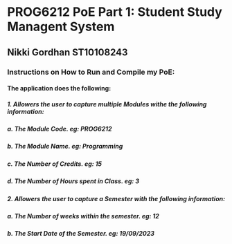 <h1> PROG6212 PoE Part 1: Student Study Managent System</h1>
<h2> Nikki Gordhan ST10108243 </h2>
<h3>Instructions on How to Run and Compile my PoE:</h3>
<h4> The application does the following:</h4>
<h5> 1. Allowers the user to capture multiple Modules withe the following information:</h5>
  <h5> a. The Module Code. eg: PROG6212</h5>
  <h5> b. The Module Name. eg: Programming</h5>
  <h5> c. The Number of Credits. eg: 15</h5>
  <h5> d. The Number of Hours spent in Class. eg: 3</h5>
<h5> 2. Allowers the user to capture a Semester with the following information:</h5>
  <h5> a. The Number of weeks within the semester. eg: 12</h5>
  <h5> b. The Start Date of the Semester. eg: 19/09/2023</h5>
